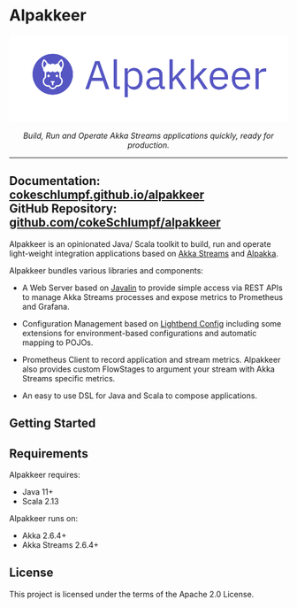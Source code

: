 # Alpakkeer

![Alpakkeer Logo](./assets/logo-text.png)

<div style="text-align: center; font-style: italic">
Build, Run and Operate Akka Streams applications quickly, ready for production.
</div>

---
**Documentation:** [cokeschlumpf.github.io/alpakkeer](https://cokeschlumpf.github.io/alpakkeer/)<br />
**GitHub Repository:** [github.com/cokeSchlumpf/alpakkeer](https://github.com/cokeSchlumpf/alpakkeer)
---

Alpakkeer is an opinionated Java/ Scala toolkit to build, run and operate light-weight integration applications based on [Akka Streams](https://doc.akka.io/docs/akka/current/stream/index.html) and [Alpakka](https://doc.akka.io/docs/alpakka/current/index.html).

Alpakkeer bundles various libraries and components:

* A Web Server based on [Javalin](https://javalin.io/) to provide simple access via REST APIs to manage Akka Streams processes and expose metrics to Prometheus and Grafana.
 
* Configuration Management based on [Lightbend Config](https://github.com/lightbend/config) including some extensions for environment-based configurations and automatic mapping to POJOs.

* Prometheus Client to record application and stream metrics. Alpakkeer also provides custom FlowStages to argument your stream with Akka Streams specific metrics. 

* An easy to use DSL for Java and Scala to compose applications.

## Getting Started



## Requirements

Alpakkeer requires:

* Java 11+ 
* Scala 2.13

Alpakkeer runs on:

* Akka 2.6.4+
* Akka Streams 2.6.4+

## License

This project is licensed under the terms of the Apache 2.0 License.